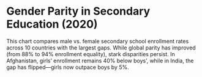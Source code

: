 # Gender Parity in Secondary Education (2020)
This chart compares male vs. female secondary school enrollment rates across 10 countries with the largest gaps. While global parity has improved (from 88% to 94% enrollment equality), stark disparities persist. In Afghanistan, girls’ enrollment remains 40% below boys’, while in India, the gap has flipped—girls now outpace boys by 5%.

